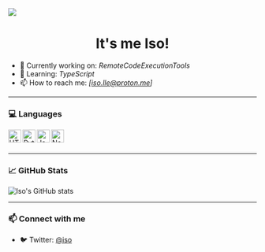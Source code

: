 <div class="crop-container">
  <img src="https://ibb.co/FbC06D1j">
</div>

<h1 align="center">It's me Iso!</h1>

- 🔭 Currently working on: *RemoteCodeExecutionTools*  
- 🌱 Learning: *TypeScript*   
- 📫 How to reach me: *[iso.lle@proton.me]*  

---

### 💻 Languages

<img align="left" alt="HTML5" width="26px" src="https://cdn.jsdelivr.net/gh/devicons/devicon/icons/html5/html5-original.svg" />
<img align="left" alt="Python" width="26px" src="https://cdn.jsdelivr.net/gh/devicons/devicon/icons/python/python-original.svg" />
<img align="left" alt="JavaScript" width="26px" src="https://cdn.jsdelivr.net/gh/devicons/devicon/icons/javascript/javascript-original.svg" />
<img align="left" alt="Nodejs" width="26px" src="https://raw.githubusercontent.com/devicons/devicon/refs/tags/v2.16.0/icons/nodejs/nodejs-original.svg" />
<br/><br/>

---

### 📈 GitHub Stats

![Iso's GitHub stats](https://github-readme-stats.vercel.app/api?username=your-github-username&show_icons=true&theme=radical)

---

### 📫 Connect with me

- 🐦 Twitter: [@iso](https://twitter.com/your_twitter)  
